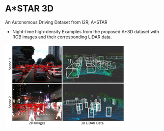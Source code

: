 # A*STAR 3D
An Autonomous Driving Dataset from I2R, A*STAR

- Night-time high-density Examples from the proposed A*3D dataset with RGB images and their corresponding LiDAR data. 

<img src="images/Example.png" width="400"/>
